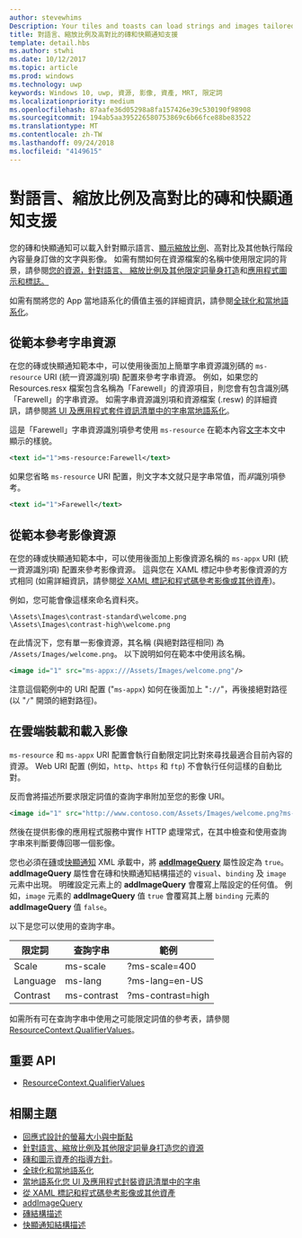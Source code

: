 ```yaml
---
author: stevewhims
Description: Your tiles and toasts can load strings and images tailored for display language, display scale factor, high contrast, and other runtime contexts.
title: 對語言、縮放比例及高對比的磚和快顯通知支援
template: detail.hbs
ms.author: stwhi
ms.date: 10/12/2017
ms.topic: article
ms.prod: windows
ms.technology: uwp
keywords: Windows 10, uwp, 資源, 影像, 資產, MRT, 限定詞
ms.localizationpriority: medium
ms.openlocfilehash: 87aafe36d05298a8fa157426e39c530190f98908
ms.sourcegitcommit: 194ab5aa395226580753869c6b66fce88be83522
ms.translationtype: MT
ms.contentlocale: zh-TW
ms.lasthandoff: 09/24/2018
ms.locfileid: "4149615"
---
```

# <a name="tile-and-toast-notification-support-for-language-scale-and-high-contrast"></a>對語言、縮放比例及高對比的磚和快顯通知支援

您的磚和快顯通知可以載入針對顯示語言、[顯示縮放比例](../../layout/screen-sizes-and-breakpoints-for-responsive-design.md)、高對比及其他執行階段內容量身訂做的文字與影像。 如需有關如何在資源檔案的名稱中使用限定詞的背景，請參閱[您的資源，針對語言、 縮放比例及其他限定詞量身打造](../../../app-resources/tailor-resources-lang-scale-contrast.md)和[應用程式圖示和標誌。](/windows/uwp/design/style/app-icons-and-logos)

如需有關將您的 App 當地語系化的價值主張的詳細資訊，請參閱[全球化和當地語系化](../../globalizing/globalizing-portal.md)。

## <a name="refer-to-a-string-resource-from-a-template"></a>從範本參考字串資源

在您的磚或快顯通知範本中，可以使用後面加上簡單字串資源識別碼的 `ms-resource` URI (統一資源識別項) 配置來參考字串資源。 例如，如果您的 Resources.resx 檔案包含名稱為「Farewell」的資源項目，則您會有包含識別碼「Farewell」的字串資源。 如需字串資源識別項和資源檔案 (.resw) 的詳細資訊，請參閱[將 UI 及應用程式套件資訊清單中的字串當地語系化](../../../app-resources/localize-strings-ui-manifest.md)。

這是「Farewell」字串資源識別項參考使用 `ms-resource` 在範本內容[文字](/uwp/schemas/tiles/tilesschema/element-text?branch=live)本文中顯示的樣貌。

```xml
<text id="1">ms-resource:Farewell</text>
```

如果您省略 `ms-resource` URI 配置，則文字本文就只是字串常值，而*非*識別項參考。

```xml
<text id="1">Farewell</text>
```

## <a name="refer-to-an-image-resource-from-a-template"></a>從範本參考影像資源

在您的磚或快顯通知範本中，可以使用後面加上影像資源名稱的 `ms-appx` URI (統一資源識別項) 配置來參考影像資源。 這與您在 XAML 標記中參考影像資源的方式相同 (如需詳細資訊，請參閱[從 XAML 標記和程式碼參考影像或其他資產](../../../app-resources/images-tailored-for-scale-theme-contrast.md#reference-an-image-or-other-asset-from-xaml-markup-and-code))。

例如，您可能會像這樣來命名資料夾。

```
\Assets\Images\contrast-standard\welcome.png
\Assets\Images\contrast-high\welcome.png
```

在此情況下，您有單一影像資源，其名稱 (與絕對路徑相同) 為 `/Assets/Images/welcome.png`。 以下說明如何在範本中使用該名稱。

```xml
<image id="1" src="ms-appx:///Assets/Images/welcome.png"/>
```

注意這個範例中的 URI 配置 ("`ms-appx`) 如何在後面加上 "`://`"，再後接絕對路徑 (以 "`/`" 開頭的絕對路徑)。

## <a name="hosting-and-loading-images-in-the-cloud"></a>在雲端裝載和載入影像

`ms-resource` 和 `ms-appx` URI 配置會執行自動限定詞比對來尋找最適合目前內容的資源。 Web URI 配置 (例如，`http`、`https` 和 `ftp`) 不會執行任何這樣的自動比對。

反而會將描述所要求限定詞值的查詢字串附加至您的影像 URI。

```xml
<image id="1" src="http://www.contoso.com/Assets/Images/welcome.png?ms-lang=en-US"/>
```

然後在提供影像的應用程式服務中實作 HTTP 處理常式，在其中檢查和使用查詢字串來判斷要傳回哪一個影像。

您也必須在[磚](/uwp/schemas/tiles/tilesschema/schema-root?branch=live)或[快顯通知](/uwp/schemas/tiles/toastschema/schema-root?branch=live) XML 承載中，將 [**addImageQuery**](/uwp/schemas/tiles/tilesschema/element-visual?branch=live) 屬性設定為 `true`。 **addImageQuery** 屬性會在磚和快顯通知結構描述的 `visual`、`binding` 及 `image` 元素中出現。 明確設定元素上的 **addImageQuery** 會覆寫上階設定的任何值。 例如，`image` 元素的 **addImageQuery** 值 `true` 會覆寫其上層 `binding` 元素的 **addImageQuery** 值 `false`。

以下是您可以使用的查詢字串。

| 限定詞 | 查詢字串 | 範例 |
| --------- | ------------ | ------- |
| Scale | ms-scale | ?ms-scale=400 |
| Language | ms-lang | ?ms-lang=en-US |
| Contrast | ms-contrast | ?ms-contrast=high |

如需所有可在查詢字串中使用之可能限定詞值的參考表，請參閱 [ResourceContext.QualifierValues](/uwp/api/windows.applicationmodel.resources.core.resourcecontext.QualifierValues)。

## <a name="important-apis"></a>重要 API

* [ResourceContext.QualifierValues](/uwp/api/windows.applicationmodel.resources.core.resourcecontext.QualifierValues)

## <a name="related-topics"></a>相關主題

* [回應式設計的螢幕大小與中斷點](../../layout/screen-sizes-and-breakpoints-for-responsive-design.md)
* [針對語言、縮放比例及其他限定詞量身打造您的資源](../../../app-resources/tailor-resources-lang-scale-contrast.md)
* [磚和圖示資產的指導方針](app-assets.md)。
* [全球化和當地語系化](../../globalizing/globalizing-portal.md)
* [當地語系化您 UI 及應用程式封裝資訊清單中的字串](../../../app-resources/localize-strings-ui-manifest.md)
* [從 XAML 標記和程式碼參考影像或其他資產](../../../app-resources/images-tailored-for-scale-theme-contrast.md)
* [addImageQuery](/uwp/schemas/tiles/tilesschema/element-visual?branch=live)
* [磚結構描述](/uwp/schemas/tiles/tilesschema/schema-root?branch=live)
* [快顯通知結構描述](/uwp/schemas/tiles/toastschema/schema-root?branch=live)
